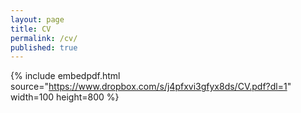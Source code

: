 ```yaml
---
layout: page
title: CV
permalink: /cv/
published: true
---
```


{% include embedpdf.html source="https://www.dropbox.com/s/j4pfxvi3gfyx8ds/CV.pdf?dl=1" width=100 height=800 %}
